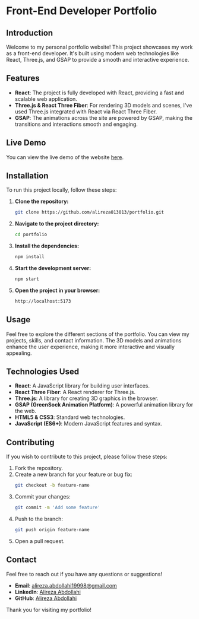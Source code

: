 # Front-End Developer Portfolio

## Introduction
Welcome to my personal portfolio website! This project showcases my work as a front-end developer. It's built using modern web technologies like React, Three.js, and GSAP to provide a smooth and interactive experience.

## Features
- **React**: The project is fully developed with React, providing a fast and scalable web application.
- **Three.js & React Three Fiber**: For rendering 3D models and scenes, I've used Three.js integrated with React via React Three Fiber.
- **GSAP**: The animations across the site are powered by GSAP, making the transitions and interactions smooth and engaging.

## Live Demo
You can view the live demo of the website [here](https://alireza013013.github.io/portfolio).

## Installation

To run this project locally, follow these steps:

1. **Clone the repository:**
    ```bash
    git clone https://github.com/alireza013013/portfolio.git
    ```
2. **Navigate to the project directory:**
    ```bash
    cd portfolio
    ```
3. **Install the dependencies:**
    ```bash
    npm install
    ```
4. **Start the development server:**
    ```bash
    npm start
    ```
5. **Open the project in your browser:**
    ```bash
    http://localhost:5173
    ```

## Usage
Feel free to explore the different sections of the portfolio. You can view my projects, skills, and contact information. The 3D models and animations enhance the user experience, making it more interactive and visually appealing.

## Technologies Used
- **React**: A JavaScript library for building user interfaces.
- **React Three Fiber**: A React renderer for Three.js.
- **Three.js**: A library for creating 3D graphics in the browser.
- **GSAP (GreenSock Animation Platform)**: A powerful animation library for the web.
- **HTML5 & CSS3**: Standard web technologies.
- **JavaScript (ES6+)**: Modern JavaScript features and syntax.

## Contributing
If you wish to contribute to this project, please follow these steps:

1. Fork the repository.
2. Create a new branch for your feature or bug fix:
    ```bash
    git checkout -b feature-name
    ```
3. Commit your changes:
    ```bash
    git commit -m 'Add some feature'
    ```
4. Push to the branch:
    ```bash
    git push origin feature-name
    ```
5. Open a pull request.


## Contact
Feel free to reach out if you have any questions or suggestions!

- **Email**: alireza.abdollahi19998@gmail.com
- **LinkedIn**: [Alireza Abdollahi](https://www.linkedin.com/in/alireza-abdollahi-8869911a8/)
- **GitHub**: [Alireza Abdollahi](https://github.com/alireza013013)

Thank you for visiting my portfolio!